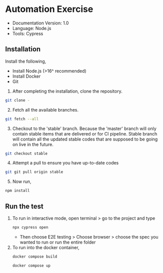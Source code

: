 # Automation Exercise

- Documentation Version: 1.0
- Language: Node.js
- Tools: Cypress

## Installation

Install the following,
- Install Node.js (>16^ recommended)
- Install Docker
- Git

1. After completing the installation, clone the repository.
```sh
git clone -
```
2. Fetch all the available branches.
```sh
git fetch --all
```
3. Checkout to the 'stable' branch. Because the 'master' branch will only contain stable items that are delivered or for CI pipeline. Stable branch will contain all the updated stable codes that are supposed to be going on live in the future.
```sh
git checkout stable
```
4. Attempt a pull to ensure you have up-to-date codes
```sh
git git pull origin stable
```
5. Now run,
```sh
npm install 
```
## Run the test
1. To run in interactive mode, open terminal > go to the project and type
    ```sh
    npx cypress open
    ```
    - Then choose E2E testing > Choose browser > choose the spec you wanted to run or run the entire folder
2. To run into the docker container,
   ```sh
   docker compose build
    ```
    ```sh
   docker compose up
    ```